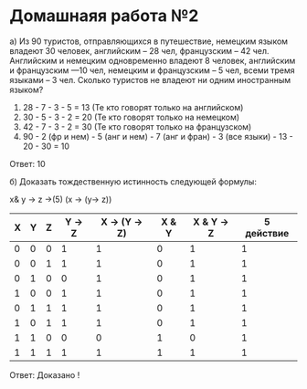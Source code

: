 # Домашнаяя работа №2

а) Из 90 туристов, отправляющихся в путешествие, немецким языком владеют 30 человек, 
английским – 28 чел, французским – 42 чел. Английским и немецким одновременно владеют
 8 человек, английским и французским —10 чел, немецким и французским – 5 чел, всеми 
 тремя языками – 3 чел. Сколько туристов не владеют ни одним иностранным языком?

1) 28 - 7 - 3 - 5 = 13 (Те кто говорят только на английском)
2) 30 - 5 - 3 - 2 = 20 (Те кто говорят только на немецком)
3) 42 - 7 - 3 - 2 = 30 (Те кто говорят только на французском)
4) 90 - 2 (фр и нем) - 5 (анг и нем) - 7 (анг и фран) - 3 (все языки) - 
13 - 20 - 30 = 10 

Ответ: 10

б) Доказать тождественную истинность следующей формулы:

x& y → z →(5) (x → (y→  z))

| X | Y | Z | Y -> Z| X -> (Y -> Z)| X & Y| X & Y -> Z| 5 действие |
|---|---|---|-------|--------------|------|-----------|------------|
| 0 | 0 | 0 |   1   |       1      |   0  |     1     |      1     |
| 0 | 0 | 1 |   1   |       1      |   0  |     1     |      1     |
| 0 | 1 | 0 |   0   |       1      |   0  |     1     |      1     |
| 1 | 0 | 0 |   1   |       1      |   0  |     1     |      1     |
| 0 | 1 | 1 |   1   |       1      |   0  |     1     |      1     |
| 1 | 0 | 1 |   1   |       1      |   0  |     1     |      1     |
| 1 | 1 | 0 |   0   |       0      |   1  |     0     |      1     |
| 1 | 1 | 1 |   1   |       1      |   1  |     1     |      1     |

Ответ: Доказано !